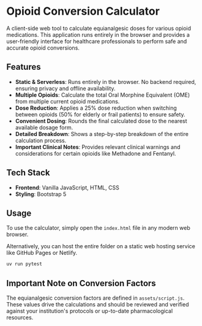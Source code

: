 # Opioid Conversion Calculator

A client-side web tool to calculate equianalgesic doses for various opioid medications. This application runs entirely in the browser and provides a user-friendly interface for healthcare professionals to perform safe and accurate opioid conversions.

## Features

-   **Static & Serverless**: Runs entirely in the browser. No backend required, ensuring privacy and offline availability.
-   **Multiple Opioids**: Calculate the total Oral Morphine Equivalent (OME) from multiple current opioid medications.
-   **Dose Reduction**: Applies a 25% dose reduction when switching between opioids (50% for elderly or frail patients) to ensure safety.
-   **Convenient Dosing**: Rounds the final calculated dose to the nearest available dosage form.
-   **Detailed Breakdown**: Shows a step-by-step breakdown of the entire calculation process.
-   **Important Clinical Notes**: Provides relevant clinical warnings and considerations for certain opioids like Methadone and Fentanyl.

## Tech Stack

-   **Frontend**: Vanilla JavaScript, HTML, CSS
-   **Styling**: Bootstrap 5

## Usage

To use the calculator, simply open the `index.html` file in any modern web browser.

Alternatively, you can host the entire folder on a static web hosting service like GitHub Pages or Netlify.

```bash
uv run pytest
```

## Important Note on Conversion Factors

The equianalgesic conversion factors are defined in `assets/script.js`. These values drive the calculations and should be reviewed and verified against your institution's protocols or up-to-date pharmacological resources.

